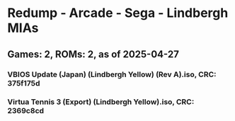 # Redump - Arcade - Sega - Lindbergh MIAs
## Games: 2, ROMs: 2, as of 2025-04-27

### VBIOS Update (Japan) (Lindbergh Yellow) (Rev A).iso, CRC: 375f175d
### Virtua Tennis 3 (Export) (Lindbergh Yellow).iso, CRC: 2369c8cd
